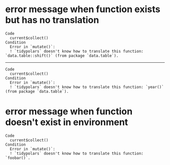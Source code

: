 # error message when function exists but has no translation

    Code
      current$collect()
    Condition
      Error in `mutate()`:
      ! `tidypolars` doesn't know how to translate this function: `data.table::shift()` (from package `data.table`).

---

    Code
      current$collect()
    Condition
      Error in `mutate()`:
      ! `tidypolars` doesn't know how to translate this function: `year()` (from package `data.table`).

# error message when function doesn't exist in environment

    Code
      current$collect()
    Condition
      Error in `mutate()`:
      ! `tidypolars` doesn't know how to translate this function: `foobar()`.

